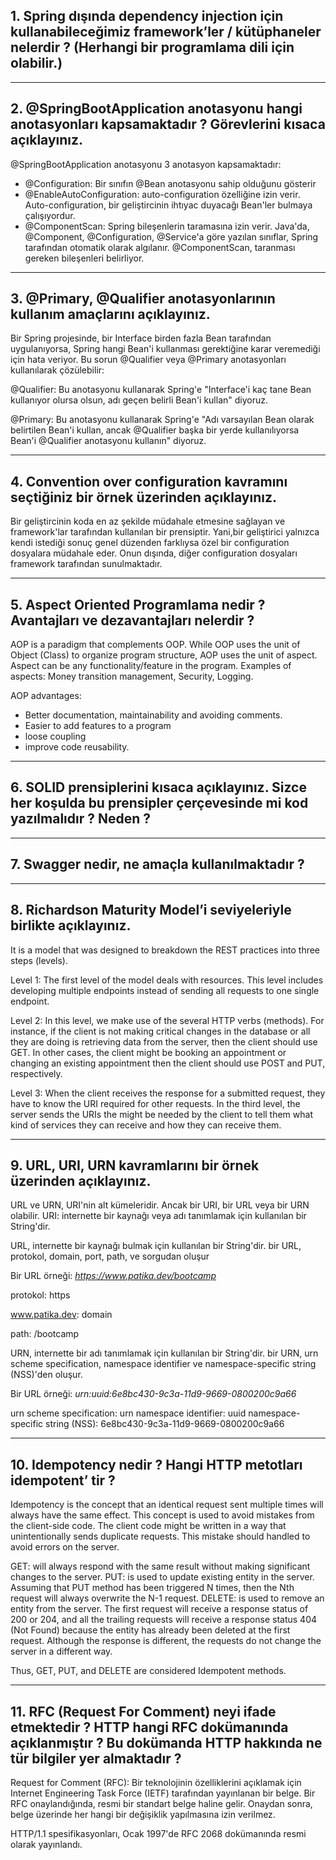 <h2>
1. Spring dışında dependency injection için kullanabileceğimiz framework’ler / kütüphaneler nelerdir ? (Herhangi bir programlama dili
için olabilir.)
</h2>

<hr/>

<h2>
2. @SpringBootApplication anotasyonu hangi anotasyonları kapsamaktadır ? Görevlerini kısaca açıklayınız.
</h2>

<p>
  @SpringBootApplication anotasyonu 3 anotasyon kapsamaktadır:
  
  <ul>
    <li>
      @Configuration: Bir sınıfın @Bean anotasyonu sahip olduğunu gösterir
    </li>
    <li>
      @EnableAutoConfiguration: auto-configuration özelliğine izin verir. Auto-configuration, bir geliştircinin ihtıyac duyacağı Bean'ler bulmaya çalışıyordur.
    </li>
    <li>
      @ComponentScan: Spring bileşenlerin taramasına izin verir. Java'da, @Component, @Configuration, @Service'a göre yazılan sınıflar, Spring tarafından otomatik olarak algılanır. @ComponentScan, taranması gereken bileşenleri belirliyor.
    </li>
</ul>
</p>

<hr/>
<h2>
3. @Primary, @Qualifier anotasyonlarının kullanım amaçlarını açıklayınız.
</h2>

<p>

Bir Spring projesinde, bir Interface birden fazla Bean tarafından uygulanıyorsa, Spring hangi Bean'i kullanması gerektiğine karar veremediği için hata veriyor. Bu sorun @Qualifier veya @Primary anotasyonları kullanılarak çözülebilir:

@Qualifier: Bu anotasyonu kullanarak Spring'e "Interface'i kaç tane Bean kullanıyor olursa olsun, adı geçen belirli Bean'i kullan" diyoruz.

@Primary: Bu anotasyonu kullanarak Spring'e "Adı varsayılan Bean olarak belirtilen Bean'i kullan, ancak @Qualifier başka bir yerde kullanılıyorsa Bean'i @Qualifier anotasyonu kullanın" diyoruz.
</p>

<hr/>
<h2>
4. Convention over configuration kavramını seçtiğiniz bir örnek üzerinden açıklayınız.
</h2>

<p>
  Bir geliştircinin koda en az şekilde müdahale etmesine sağlayan ve framework'lar tarafından kullanılan bir prensiptir. Yani,bir geliştirici yalnızca kendi istediği sonuç genel düzenden farklıysa özel bir configuration dosyalara müdahale eder. Onun dışında, diğer configuration dosyaları framework tarafından sunulmaktadır.
  
</p>

<hr/>
<h2>
5. Aspect Oriented Programlama nedir ? Avantajları ve dezavantajları nelerdir ?
</h2>

<p>
AOP is a paradigm that complements OOP. While OOP uses the unit of Object (Class) to organize program structure, AOP uses the unit of aspect. Aspect can be any functionality/feature in the program. Examples of aspects: Money transition management, Security, Logging. 

AOP advantages:
- Better documentation, maintainability and avoiding comments.
- Easier to add features to a program
- loose coupling
- improve code reusability.
</p>

<hr/>
<h2>
6. SOLID prensiplerini kısaca açıklayınız. Sizce her koşulda bu prensipler çerçevesinde mi kod yazılmalıdır ? Neden ?
</h2>

<hr/>
<h2>
7. Swagger nedir, ne amaçla kullanılmaktadır ?
</h2>

<hr/>
<h2>
8. Richardson Maturity Model’i seviyeleriyle birlikte açıklayınız.
</h2>

<p>
  It is a model that was designed to breakdown the REST practices into three steps (levels).
  
  Level 1: The first level of the model deals with resources. This level includes developing multiple endpoints instead of sending all requests to one single endpoint.
  
  Level 2: In this level, we make use of the several HTTP verbs (methods). For instance, if the client is not making critical changes in the database or all they are doing is retrieving data from the server, then the client should use GET. In other cases, the client might be booking an appointment  or changing an existing appointment then the client should use POST and PUT, respectively.
  
  Level 3: When the client receives the response for a submitted request, they have to know the URI required for other requests. In the third level, the server sends the URIs the might be needed by the client to tell them what kind of services they can receive and how they can receive them.
</p>

<hr/>
<h2>
9. URL, URI, URN kavramlarını bir örnek üzerinden açıklayınız.
</h2>

<p>
URL ve URN, URI'nin alt kümeleridir. Ancak bir URI, bir URL veya bir URN olabilir.
URI: internette bir kaynağı veya adı tanımlamak için kullanılan bir String'dir.

URL, internette bir kaynağı bulmak için kullanılan bir String'dir. bir URL, protokol, domain, port, path, ve sorgudan oluşur

  Bir URL örneği: <i>https://www.patika.dev/bootcamp</i>

protokol: https
  
www.patika.dev: domain
  
path: /bootcamp

URN, internette bir adı tanımlamak için kullanılan bir String'dir. bir URN, urn scheme specification, namespace identifier ve namespace-specific string (NSS)'den oluşur.

Bir URL örneği: <i> urn:uuid:6e8bc430-9c3a-11d9-9669-0800200c9a66</i>

urn scheme specification: urn
namespace identifier: uuid
namespace-specific string (NSS): 6e8bc430-9c3a-11d9-9669-0800200c9a66
</p>

<hr/>
<h2>
10. Idempotency nedir ? Hangi HTTP metotları idempotent’ tir ?
</h2>

<p>
  Idempotency is the concept that an identical request sent multiple times will always have the same effect. This concept is used to avoid mistakes from the client-side code. The client code might be written in a way that unintentionally sends duplicate requests. This mistake should handled to avoid errors on the server. 
  
  GET: will always respond with the same result without making significant changes to the server. 
  PUT: is used to update existing entity in the server. Assuming that PUT method has been triggered N times, then the Nth request will always overwrite the N-1 request.
  DELETE: is used to remove an entity from the server. The first request will receive a response status of 200 or 204, and all the trailing requests will receive a response status 404 (Not Found) because the entity has already been deleted at the first request. Although the response is different, the requests do not change the server in a different way. 
  
  Thus, GET, PUT, and DELETE are considered Idempotent methods. 
</p>

<hr/>
<h2>
11. RFC (Request For Comment) neyi ifade etmektedir ? HTTP hangi RFC dokümanında açıklanmıştır ? Bu dokümanda HTTP hakkında
ne tür bilgiler yer almaktadır ?
</h2>

<p>
Request for Comment (RFC): Bir teknolojinin özelliklerini açıklamak için Internet Engineering Task Force (IETF) tarafından yayınlanan bir belge. Bir RFC onaylandığında, resmi bir standart belge haline gelir. Onaydan sonra, belge üzerinde her hangi bir değişiklik yapılmasına izin verilmez.

HTTP/1.1 spesifikasyonları, Ocak 1997'de RFC 2068 dokümanında resmi olarak yayınlandı.
</p>
